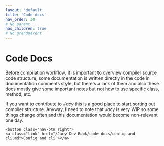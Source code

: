 ```yaml
---
layout: 'default'
title: 'Code docs'
nav_order: 30
# No parent
has_children: true
# No grandparent
---
```


# Code Docs

Before compilation workflow, it is important to overview compiler source code structure, some documentation is written
directly in the code in documentation comments style, but there's a lack of them and also these docs mostly give some
important notes but not how to use specific class, method, etc.

If you want to contribute to _Jacy_ this is a good place to start sorting out compiler structure. Anyway, I need to note
that _Jacy_ is very WIP so some things change often and this documentation would become non-relevant one day.
<div class="nav-btn-block">
    
    <button class="nav-btn right">
    <a class="link" href="/Jacy-Dev-Book/code-docs/config-and-cli.md">Config and cli ></a>
</button>

</div>
